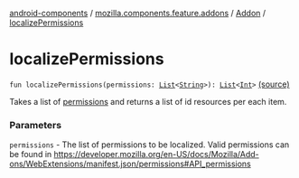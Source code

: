 [android-components](../../index.md) / [mozilla.components.feature.addons](../index.md) / [Addon](index.md) / [localizePermissions](./localize-permissions.md)

# localizePermissions

`fun localizePermissions(permissions: `[`List`](https://kotlinlang.org/api/latest/jvm/stdlib/kotlin.collections/-list/index.html)`<`[`String`](https://kotlinlang.org/api/latest/jvm/stdlib/kotlin/-string/index.html)`>): `[`List`](https://kotlinlang.org/api/latest/jvm/stdlib/kotlin.collections/-list/index.html)`<`[`Int`](https://kotlinlang.org/api/latest/jvm/stdlib/kotlin/-int/index.html)`>` [(source)](https://github.com/mozilla-mobile/android-components/blob/master/components/feature/addons/src/main/java/mozilla/components/feature/addons/Addon.kt#L152)

Takes a list of [permissions](localize-permissions.md#mozilla.components.feature.addons.Addon.Companion$localizePermissions(kotlin.collections.List((kotlin.String)))/permissions) and returns a list of id resources per each item.

### Parameters

`permissions` - The list of permissions to be localized. Valid permissions can be found in
https://developer.mozilla.org/en-US/docs/Mozilla/Add-ons/WebExtensions/manifest.json/permissions#API_permissions